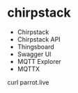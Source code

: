 # chirpstack

- Chirpstack
- Chirpstack API
- Thingsboard
- Swagger UI
- MQTT Explorer
- MQTTX

curl parrot.live
